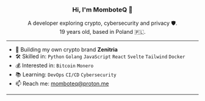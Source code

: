 <div align="center">

### Hi, I'm MomboteQ 👋  
A developer exploring crypto, cybersecurity and privacy 🛡️.<br/>
19 years old, based in Poland 🇵🇱.

</div>

---
- 🚀 Building my own crypto brand **Zenitria**
- 🛠️ Skilled in: `Python` `Golang` `JavaScript` `React` `Svelte` `Tailwind` `Docker`
- 💰 Interested in: `Bitcoin` `Monero`
- 📚 Learning: `DevOps` `CI/CD` `Cybersecurity`
- 📫 Reach me: [momboteq@proton.me](mailto:momboteq@proton.me)
---
